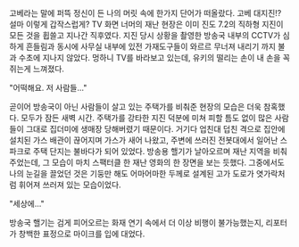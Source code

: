 고베라는 말에 퍼뜩 정신이 든 나의 머릿 속에 한가지 단어가 떠올랐다. 
고베 대지진!? 설마 이렇게 갑작스럽게? 
TV 화면 너머의 재난 현장은 이미 진도 7.2의 직하형 지진이 모든 것을 휩쓸고 지나간 직후였다. 
지진 당시 상황을 촬영한 방송국 내부의 CCTV가 심하게 흔들림과 동시에 사무실 내부에 있전 가재도구들이 와르르 무너져 내리기 까지 불과 수초에 지나지 않았다. 
멍하니 TV를 바라보고 있는데, 유키의 떨리는 손이 내 손을 꼭 쥐는게 느껴졌다. 

"어떡해요. 저 사람들..." 

곧이어 방송국이 아닌 사람들이 살고 있는 주택가를 비춰준 현장의 모습은 더욱 참혹했다. 
모두가 잠든 새벽 시간. 주택가를 강타한 지진 덕분에 미쳐 피할 틈도 없이 많은 사람들이 그대로 집더미에 생매장 당해버렸기 때문이다. 
거기다 업친대 덥친 격으로 집안에 설치된 가스 배관이 끊어지며 가스가 새어 나왔고, 주변에 쓰러진 전봇대에서 일어난 스파크로 주택 단지는 불바다가 되어 있었다. 
방송용 핼기가 날아오르며 재난 지역을 비춰주었는데, 그 모습이 마치 스팩터클 한 재난 영화의 한 장면을 보는 듯했다. 
그중에서도 나의 눈길을 끌었던 것은 기둥만 해도 어마어마한 두께로 설계된 고가 도로가 엿가락처럼 휘어져 쓰러져 있는 모습이었다. 

"세상에..." 

방송국 핼기는 검게 피어오르는 화재 연기 속에서 더 이상 비행이 불가능했는지, 리포터가 창백한 표정으로 마이크를 입에 대었다. 